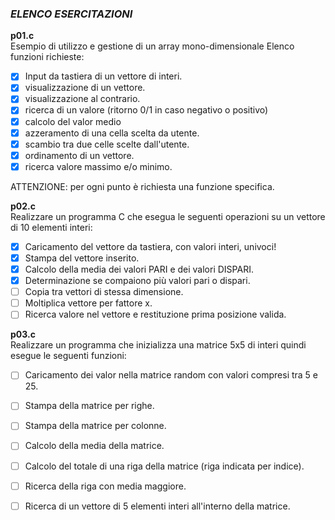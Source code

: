 ### *ELENCO ESERCITAZIONI*

**p01.c**  
Esempio di utilizzo e gestione di un array mono-dimensionale
   Elenco funzioni richieste:
   - [x] Input da tastiera di un vettore di interi.
   - [x] visualizzazione di un vettore.
   - [x] visualizzazione al contrario.
   - [x] ricerca di un valore (ritorno 0/1 in caso negativo o positivo)
   - [x] calcolo del valor medio
   - [x] azzeramento di una cella scelta da utente.
   - [x] scambio tra due celle scelte dall'utente.
   - [x] ordinamento di un vettore.
   - [x] ricerca valore massimo e/o minimo.
   
   ATTENZIONE:
   per ogni punto è richiesta una funzione specifica.

**p02.c**   
Realizzare un programma C che esegua le seguenti operazioni su un vettore
di 10 elementi interi:
   - [x] Caricamento del vettore da tastiera, con valori interi, univoci!
   - [x] Stampa del vettore inserito.
   - [x] Calcolo della media dei valori PARI e dei valori DISPARI.
   - [x] Determinazione se compaiono più valori pari o dispari.
   - [ ] Copia tra vettori di stessa dimensione.
   - [ ] Moltiplica vettore per fattore x.
   - [ ] Ricerca valore nel vettore e restituzione prima posizione valida.

**p03.c**   
Realizzare un programma che inizializza una matrice 5x5 di interi quindi esegue le seguenti funzioni:
   - [ ] Caricamento dei valor nella matrice random con valori compresi tra 5 e 25.
   - [ ] Stampa della matrice per righe.
   - [ ] Stampa della matrice per colonne.
   - [ ] Calcolo della media della matrice.
   - [ ] Calcolo del totale di una riga della matrice (riga indicata per indice).
   - [ ] Ricerca della riga con media maggiore.
   - [ ] Ricerca di un vettore di 5 elementi interi all'interno della matrice.
   
